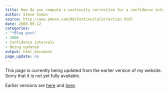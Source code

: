 ```yaml
---
title: How do you compute a continuity correction for a confidence interval
author: Steve Simon
source: http://www.pmean.com/08/ContinuityCorrection.html
date: 2008-09-12
categories:
- "*Blog post"
- 2008
- Confidence intervals
- Being updated
output: html_document
page_update: no
---
```


This page is currently being updated from the earlier version of my website. Sorry that it is not yet fully available.

<!---More--->


Earlier versions are [here][sim1] and [here][sim2].

[sim1]: http://www.pmean.com/08/ContinuityCorrection.html
[sim2]: http://new.pmean.com/continuity-correction/
